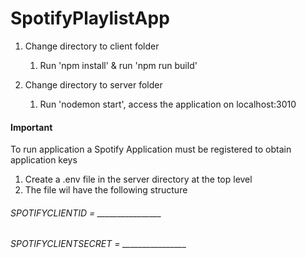 # SpotifyPlaylistApp

1. Change directory to client folder 
   1. Run 'npm install' & run 'npm run build'

1. Change directory to server folder 
   1. Run 'nodemon start', access the application on localhost:3010
        
#### **Important**
To run application a Spotify Application must be registered to obtain application keys
1. Create a .env file in the server directory at the top level
2. The file wil have the following structure

###### SPOTIFYCLIENTID = ________________
###### SPOTIFYCLIENTSECRET = ________________
